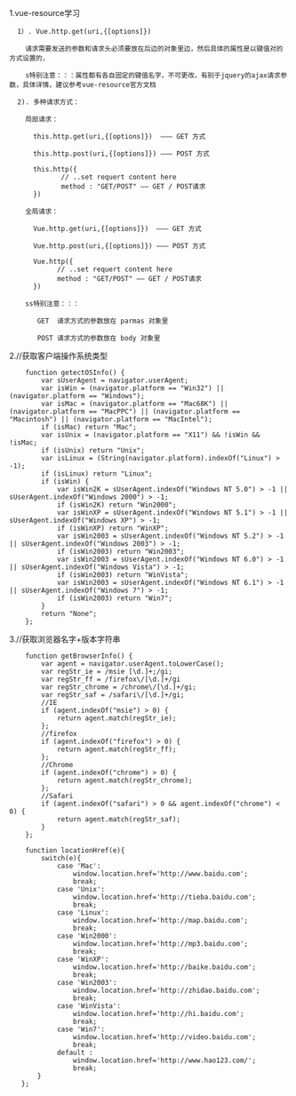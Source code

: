 1.vue-resource学习
  
	  1）. Vue.http.get(uri,{[options]})
    
        请求需要发送的参数和请求头必须要放在后边的对象里边，然后具体的属性是以键值对的方式设置的，
        
        s特别注意：：：属性都有各自固定的键值名字，不可更改，有别于jquery的ajax请求参数，具体详情，建议参考vue-resource官方文档
        
	  2). 多种请求方式：
    
        局部请求：
      
          this.http.get(uri,{[options]})  ——— GET 方式 
         
          this.http.post(uri,{[options]}) ——— POST 方式 
         
          this.http({
	             // ..set requert content here
	             method : "GET/POST" —— GET / POST请求	
          })
         
        全局请求：
        
          Vue.http.get(uri,{[options]})  ——— GET 方式 
          
          Vue.http.post(uri,{[options]}) ——— POST 方式
         
          Vue.http({
	            // ..set requert content here
	            method : "GET/POST" —— GET / POST请求	
          })
         
        ss特别注意：：：
      
           GET  请求方式的参数放在 parmas 对象里
          
           POST 请求方式的参数放在 body 对象里
	   
2.//获取客户端操作系统类型

        function getectOSInfo() {
            var sUserAgent = navigator.userAgent;
            var isWin = (navigator.platform == "Win32") || (navigator.platform == "Windows");
            var isMac = (navigator.platform == "Mac68K") || (navigator.platform == "MacPPC") || (navigator.platform == "Macintosh") || (navigator.platform == "MacIntel");
            if (isMac) return "Mac";
            var isUnix = (navigator.platform == "X11") && !isWin && !isMac;
            if (isUnix) return "Unix";
            var isLinux = (String(navigator.platform).indexOf("Linux") > -1);
            if (isLinux) return "Linux";
            if (isWin) {
                var isWin2K = sUserAgent.indexOf("Windows NT 5.0") > -1 || sUserAgent.indexOf("Windows 2000") > -1;
                if (isWin2K) return "Win2000";
                var isWinXP = sUserAgent.indexOf("Windows NT 5.1") > -1 || sUserAgent.indexOf("Windows XP") > -1;
                if (isWinXP) return "WinXP";
                var isWin2003 = sUserAgent.indexOf("Windows NT 5.2") > -1 || sUserAgent.indexOf("Windows 2003") > -1;
                if (isWin2003) return "Win2003";
                var isWin2003 = sUserAgent.indexOf("Windows NT 6.0") > -1 || sUserAgent.indexOf("Windows Vista") > -1;
                if (isWin2003) return "WinVista";
                var isWin2003 = sUserAgent.indexOf("Windows NT 6.1") > -1 || sUserAgent.indexOf("Windows 7") > -1;
                if (isWin2003) return "Win7";
            }
            return "None";
        };
	
3.//获取浏览器名字+版本字符串

        function getBrowserInfo() {
            var agent = navigator.userAgent.toLowerCase();
            var regStr_ie = /msie [\d.]+;/gi;
            var regStr_ff = /firefox\/[\d.]+/gi
            var regStr_chrome = /chrome\/[\d.]+/gi;
            var regStr_saf = /safari\/[\d.]+/gi;
            //IE
            if (agent.indexOf("msie") > 0) {
                return agent.match(regStr_ie);
            };
            //firefox
            if (agent.indexOf("firefox") > 0) {
                return agent.match(regStr_ff);
            };
            //Chrome
            if (agent.indexOf("chrome") > 0) {
                return agent.match(regStr_chrome);
            };
            //Safari
            if (agent.indexOf("safari") > 0 && agent.indexOf("chrome") < 0) {
                return agent.match(regStr_saf);
            }
        };
	
        function locationHref(e){
            switch(e){
                case 'Mac':
                    window.location.href='http://www.baidu.com';
                    break;
                case 'Unix':
                    window.location.href='http://tieba.baidu.com';
                    break;
                case 'Linux':
                    window.location.href='http://map.baidu.com';
                    break;
                case 'Win2000':
                    window.location.href='http://mp3.baidu.com';
                    break;
                case 'WinXP':
                    window.location.href='http://baike.baidu.com';
                    break;
                case 'Win2003':
                    window.location.href='http://zhidao.baidu.com';
                    break;
                case 'WinVista':
                    window.location.href='http://hi.baidu.com';
                    break;
                case 'Win7':
                    window.location.href='http://video.baidu.com';
                    break;
                default :
                    window.location.href='http://www.hao123.com/';
                    break;
           }
       };
